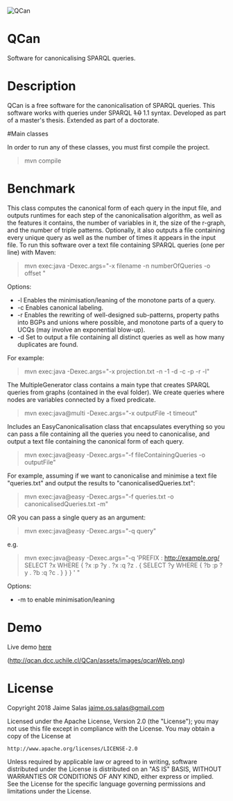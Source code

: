 ![QCan](http://qcan.dcc.uchile.cl/QCan/assets/images/qcanLogoSmall.png)

# QCan
Software for canonicalising SPARQL queries.

# Description
QCan is a free software for the canonicalisation of SPARQL queries.
This software works with queries under SPARQL ~~1.0~~ 1.1 syntax. 
Developed as part of a master's thesis. Extended as part of a doctorate.

#Main classes

In order to run any of these classes, you must first compile the project.

> mvn compile

# Benchmark

This class computes the canonical form of each query in the input file, and outputs
runtimes for each step of the canonicalisation algorithm, as well as the features it contains,
the number of variables in it, the size of the r-graph, and the number of triple patterns.
Optionally, it also outputs a file containing every unique query as well as the number of
times it appears in the input file.
To run this software over a text file containing SPARQL queries (one per line) with Maven:

> mvn exec:java -Dexec.args="-x filename -n numberOfQueries -o offset <options>"

Options:
* -l Enables the minimisation/leaning of the monotone parts of a query.
* -c Enables canonical labeling.
* -r Enables the rewriting of well-designed sub-patterns, property paths into BGPs and unions where possible, and monotone parts of a query to UCQs (may involve an exponential blow-up).
* -d Set to output a file containing all distinct queries as well as how many duplicates are found.

For example:

> mvn exec:java -Dexec.args="-x projection.txt -n -1 -d -c -p -r -l"

The MultipleGenerator class contains a main type that creates SPARQL queries from graphs (contained in the eval folder). We create queries where nodes are variables connected by a fixed predicate.

> mvn exec:java@multi -Dexec.args="-x outputFile -t timeout"

Includes an EasyCanonicalisation class that encapsulates everything so you can pass
a file containing all the queries you need to canonicalise, and output a text file
containing the canonical form of each query.

> mvn exec:java@easy -Dexec.args="-f fileContainingQueries -o outputFile"

For example, assuming if we want to canonicalise and minimise a text file "queries.txt" and
output the results to "canonicalisedQueries.txt":

> mvn exec:java@easy -Dexec.args="-f queries.txt -o canonicalisedQueries.txt -m"

OR you can pass a single query as an argument:

> mvn exec:java@easy -Dexec.args="-q query"

e.g.

> mvn exec:java@easy -Dexec.args="-q 'PREFIX : <http://example.org/> SELECT ?x WHERE { ?x :p ?y . ?x :q ?z . { SELECT ?y WHERE { ?b :p ?y . ?b :q ?c . } } } ' "


Options:
* -m to enable minimisation/leaning

# Demo

Live demo [here](http://qcan.dcc.uchile.cl)

(http://qcan.dcc.uchile.cl/QCan/assets/images/qcanWeb.png)

# License

Copyright 2018 Jaime Salas <jaime.os.salas@gmail.com>

Licensed under the Apache License, Version 2.0 (the "License");
you may not use this file except in compliance with the License.
You may obtain a copy of the License at

    http://www.apache.org/licenses/LICENSE-2.0

Unless required by applicable law or agreed to in writing, software
distributed under the License is distributed on an "AS IS" BASIS,
WITHOUT WARRANTIES OR CONDITIONS OF ANY KIND, either express or implied.
See the License for the specific language governing permissions and
limitations under the License.
